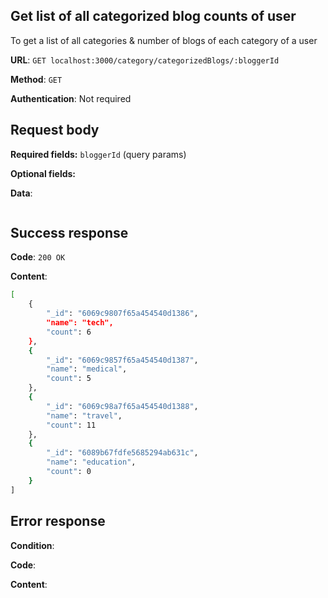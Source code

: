 ## Get list of all categorized blog counts of user
To get a list of all categories & number of blogs of each category of  a user

**URL**: `GET localhost:3000/category/categorizedBlogs/:bloggerId`

**Method**: `GET`

**Authentication**: Not required

## Request body
**Required fields:** `bloggerId` (query params)

**Optional fields:**

**Data**:
```bash

```

## Success response
**Code**: `200 OK`

**Content**:
```bash
[
    {
        "_id": "6069c9807f65a454540d1386",
        "name": "tech",
        "count": 6
    },
    {
        "_id": "6069c9857f65a454540d1387",
        "name": "medical",
        "count": 5
    },
    {
        "_id": "6069c98a7f65a454540d1388",
        "name": "travel",
        "count": 11
    },
    {
        "_id": "6089b67fdfe5685294ab631c",
        "name": "education",
        "count": 0
    }
]
```

## Error response
**Condition**:

**Code**: 

**Content**:
```bash

```